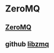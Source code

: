 # ZeroMQ



## [ZeroMQ](https://zeromq.org/)



## github [ libzmq](https://github.com/zeromq/libzmq)